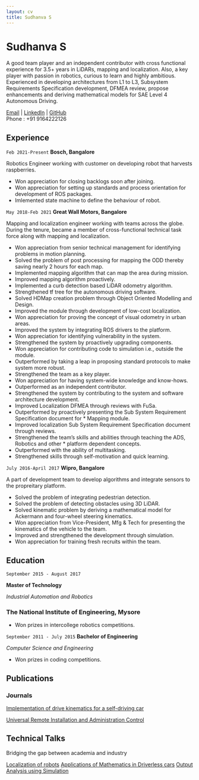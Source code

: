 ```yaml
---
layout: cv
title: Sudhanva S
---
```

# Sudhanva S
A good team player and an independent contributor with cross functional experience for 3.5+ years in LiDARs, mapping and localization. Also, a key player with passion in robotics, curious to learn and highly ambitious. Experienced in developing architectures from L1 to L3, Subsystem Requirements Specification development, DFMEA review, propose enhancements and deriving mathematical models for SAE Level 4 Autonomous Driving.

<div id="webaddress">
<a href="pioneer.sudhu@gmail.com">Email</a>
| <a href="linkedin.com/in/sudhanva-s">LinkedIn</a>
| <a href="https://github.com/RobotBramhana">GitHub</a>
</div>
Phone : +91 9164222126


## Experience

`Feb 2021-Present`
__Bosch, Bangalore__

Robotics Engineer working with customer on developing robot that harvests raspberries.

* Won appreciation for closing backlogs soon after joining.
* Won appreciation for setting up standards and process orientation for development of ROS packages.
* Imlemented state machine to define the behaviour of robot.

`May 2018-Feb 2021`
__Great Wall Motors, Bangalore__

Mapping and localization engineer working with teams across the globe. During the tenure, became a member of cross-functional technical task force along with mapping and localization.

* Won appreciation from senior technical management for identifying problems in motion planning.
* Solved the problem of post processing for mapping the ODD thereby saving nearly 2 hours for each map.
* Implemented mapping algorithm that can map the area during mission.
* Improved mapping algorithm proactively.
* Implemented a curb detection based LiDAR odometry algorithm.
* Strengthened tf tree for the autonomous driving software.
* Solved HDMap creation problem through Object Oriented Modelling and Design.
* Improved the module through development of low-cost localization.
* Won appreciation for proving the concept of visual odometry in urban areas.
* Improved the system by integrating ROS drivers to the platform.
* Won appreciation for identifying vulnerability in the system.
* Strengthened the system by proactively upgrading components.
* Won appreciation for contributing code to simulation i.e., outside the module.
* Outperformed by taking a leap in proposing standard protocols to make system more robust.
* Strengthened the team as a key player.
* Won appreciation for having system-wide knowledge and know-hows.
* Outperformed as an independent contributor.
* Strengthened the system by contributing to the system and software architecture development.
* Improved Localization DFMEA through reviews with FuSa.
* Outperformed by proactively presenting the Sub System Requirement Specification document for * Mapping module.
* Improved localization Sub System Requirement Specification document through reviews.
* Strengthened the team’s skills and abilities through teaching the ADS, Robotics and other * platform dependent concepts.
* Outperformed with the ability of multitasking.
* Strengthened skills through self-motivation and quick learning.

`July 2016-April 2017`
__Wipro, Bangalore__

A part of development team to develop algorithms and integrate sensors to the propreitary platform.

* Solved the problem of integrating pedestrian detection.
* Solved the problem of detecting obstacles using 3D LiDAR.
* Solved kinematic problem by deriving a mathematical model for Ackermann and four-wheel steering kinematics.
* Won appreciation from Vice-President, Mfg & Tech for presenting the kinematics of the vehicle to the team.
* Improved and strengthened the development through simulation.
* Won appreciation for training fresh recruits within the team.


## Education

`September 2015 - August 2017`

__Master of Technology__

*Industrial Automation and Robotics*

### The National Institute of Engineering, Mysore

* Won prizes in intercollege robotics competitions.


`September 2011 - July 2015`
__Bachelor of Engineering__

*Computer Science and Engineering*

* Won prizes in coding competitions.

## Publications

### Journals

[Implementation of drive kinematics for a self-driving car](https://www.ijedr.org/papers/IJEDR1702226.pdf)

[Universal Remote Installation and Administration Control](https://www.ijedr.org/papers/IJEDR1502075.pdf)

## Technical Talks

Bridging the gap between academia and industry

[Localization of robots]()
[Applications of Mathematics in Driverless cars]()
[Output Analysis using Simulation]()
